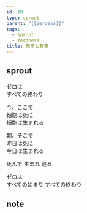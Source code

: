 ```yaml
---
id: 10
type: sprout
parent: "[[zeroess]]"
tags:
  - sprout
  - zeroness
title: 無事と有事
---
```

## sprout
ゼロは  
すべての終わり

今、ここで  
細胞は死に  
細胞は生まれる

朝、そこで  
昨日は死に  
今日は生まれる

死んで
生まれ
巡る

ゼロは  
すべての始まり
すべての終わり  
## note

